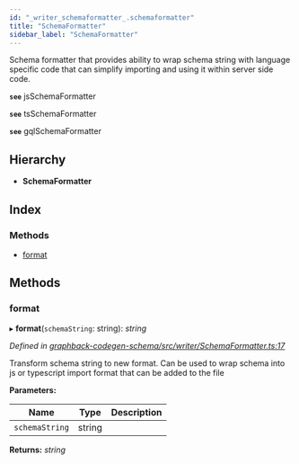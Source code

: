 ```yaml
---
id: "_writer_schemaformatter_.schemaformatter"
title: "SchemaFormatter"
sidebar_label: "SchemaFormatter"
---
```


Schema formatter that provides ability to wrap schema string with language specific code
that can simplify importing and using it within server side code.

**`see`** jsSchemaFormatter

**`see`** tsSchemaFormatter

**`see`** gqlSchemaFormatter

## Hierarchy

* **SchemaFormatter**

## Index

### Methods

* [format](_writer_schemaformatter_.schemaformatter.md#format)

## Methods

###  format

▸ **format**(`schemaString`: string): *string*

*Defined in [graphback-codegen-schema/src/writer/SchemaFormatter.ts:17](https://github.com/aerogear/graphback/blob/63664df15/packages/graphback-codegen-schema/src/writer/SchemaFormatter.ts#L17)*

Transform schema string to new format.
Can be used to wrap schema into js or typescript import format that can be added to the file

**Parameters:**

Name | Type | Description |
------ | ------ | ------ |
`schemaString` | string |   |

**Returns:** *string*
